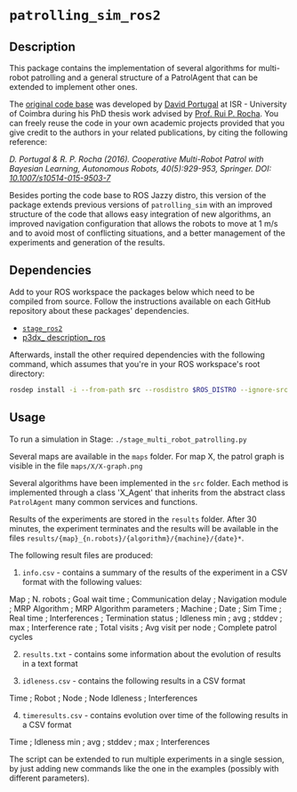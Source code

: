 # `patrolling_sim_ros2`

## Description

This package contains the implementation of several algorithms for multi-robot patrolling and a general structure of a PatrolAgent that can be extended to implement other ones.

The [original code base](https://wiki.ros.org/patrolling_sim) was developed by [David Portugal](davidbsp@isr.uc.pt) at ISR - University of Coimbra during his PhD thesis work advised by [Prof. Rui P. Rocha](mailto:rprocha@isr.uc.pt). You can freely reuse the code in your own academic projects provided that you give credit to the authors in your related publications, by citing the following reference:

_D. Portugal & R. P. Rocha (2016). Cooperative Multi-Robot Patrol with Bayesian Learning, Autonomous Robots, 40(5):929-953, Springer. DOI: [10.1007/s10514-015-9503-7](https://doi.org/10.1007/s10514-015-9503-7)_


Besides porting the code base to ROS Jazzy distro, this version of the package extends previous versions of `patrolling_sim` with an improved structure of the code that allows easy integration of new algorithms, an improved navigation configuration that allows the robots to move at 1 m/s and to avoid most of conflicting situations, and a better management of the experiments and generation of the results.

## Dependencies

Add to your ROS workspace the packages below which need to be compiled from source. Follow the instructions available on each GitHub repository about these packages' dependencies.

- [`stage_ros2`](https://github.com/ruipaulorocha/stage_ros2)
- [p3dx\_ description\_ ros](https://github.com/ruipaulorocha/p3dx_description_ros.git)

Afterwards, install the other required dependencies with the following command, which assumes that you're in your ROS workspace's root directory:
```bash
rosdep install -i --from-path src --rosdistro $ROS_DISTRO --ignore-src -y
```

## Usage

To run a simulation in Stage: `./stage_multi_robot_patrolling.py`

Several maps are available in the `maps` folder. For map X, the patrol graph is visible in the file
`maps/X/X-graph.png` 

Several algorithms have been implemented in the `src` folder. Each method is implemented through a class 'X_Agent' that inherits from the abstract class `PatrolAgent` many common services and functions.

Results of the experiments are stored in the `results` folder. After 30 minutes, the experiment terminates and the results will be available in the files
`results/{map}_{n.robots}/{algorithm}/{machine}/{date}*`.

The following result files are produced:

1) `info.csv` - contains a summary of the results of the experiment in a CSV format with the following values:

  Map ; N. robots ; Goal wait time ; Communication delay ; Navigation module ; MRP Algorithm ; MRP Algorithm parameters ; Machine ; Date ; 
  Sim Time ; Real time ; Interferences ; Termination status ; Idleness min ; avg	; stddev ; max ; 
  Interference rate ; Total visits ; Avg visit per node ;   Complete patrol cycles

2) `results.txt` - contains some information about the evolution of results in a text format

3) `idleness.csv` - contains the following results in a CSV format 

  Time ; Robot ; Node ; Node Idleness ; Interferences 

4) `timeresults.csv` - contains evolution over time of the following results in a CSV format

  Time ; Idleness min ; avg ; stddev ; max ; Interferences



The script can be extended to run multiple experiments in a single session, by just adding new commands like the one in the examples (possibly with different parameters).


